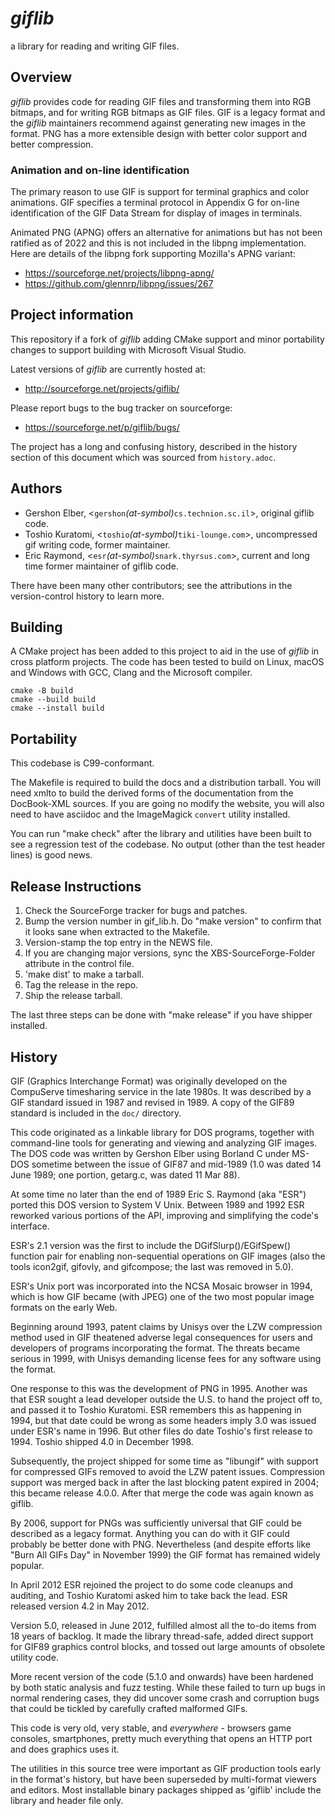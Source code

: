 # _giflib_

a library for reading and writing GIF files.

## Overview

_giflib_ provides code for reading GIF files and transforming them into 
RGB bitmaps, and for writing RGB bitmaps as GIF files. GIF is a legacy
format and the _giflib_ maintainers recommend against generating new
images in the format. PNG has a more extensible design with better color
support and better compression.

### Animation and on-line identification

The primary reason to use GIF is support for terminal graphics and color
animations. GIF specifies a terminal protocol in Appendix G for on-line
identification of the GIF Data Stream for display of images in terminals.

Animated PNG (APNG) offers an alternative for animations but has not been
ratified as of 2022 and this is not included in the libpng implementation.
Here are details of the libpng fork supporting Mozilla's APNG variant:

- https://sourceforge.net/projects/libpng-apng/
- https://github.com/glennrp/libpng/issues/267

## Project information

This repository if a fork of _giflib_ adding CMake support and minor
portability changes to support building with Microsoft Visual Studio.

Latest versions of _giflib_ are currently hosted at:
- http://sourceforge.net/projects/giflib/

Please report bugs to the bug tracker on sourceforge:
- https://sourceforge.net/p/giflib/bugs/

The project has a long and confusing history, described in the history
section of this document which was sourced from `history.adoc`.

## Authors

- Gershon Elber, &lt;`gershon`_(at-symbol)_`cs.technion.sc.il`&gt;,
  original giflib code.
- Toshio Kuratomi, &lt;`toshio`_(at-symbol)_`tiki-lounge.com`&gt;,
  uncompressed gif writing code, former maintainer.
- Eric Raymond, &lt;`esr`_(at-symbol)_`snark.thyrsus.com`&gt;,
  current and long time former maintainer of giflib code.

There have been many other contributors; see the attributions in the
version-control history to learn more.

## Building

A CMake project has been added to this project to aid in the use of
_giflib_ in cross platform projects. The code has been tested to build
on Linux, macOS and Windows with GCC, Clang and the Microsoft compiler.

```
cmake -B build
cmake --build build
cmake --install build
```

## Portability

This codebase is C99-conformant. 

The Makefile is required to build the docs and a distribution tarball.
You will need xmlto to build the derived forms of the documentation
from the DocBook-XML sources. If you are going no modify the website,
you will also need to have asciidoc and the ImageMagick `convert`
utility installed.

You can run "make check" after the library and utilities have been
built to see a regression test of the codebase. No output (other than
the test header lines) is good news.

## Release Instructions

1. Check the SourceForge tracker for bugs and patches.
2. Bump the version number in gif_lib.h. Do "make version"
   to confirm that it looks sane when extracted to the Makefile.
3. Version-stamp the top entry in the NEWS file. 
4. If you are changing major versions, sync the XBS-SourceForge-Folder
   attribute in the control file.
5. 'make dist' to make a tarball.
6. Tag the release in the repo.
7. Ship the release tarball.

The last three steps can be done with "make release" if you have shipper
installed.

## History

GIF (Graphics Interchange Format) was originally developed on the
CompuServe timesharing service in the late 1980s. It was described
by a GIF standard issued in 1987 and revised in 1989. A copy of the
GIF89 standard is included in the `doc/` directory.

This code originated as a linkable library for DOS programs, together
with command-line tools for generating and viewing and analyzing GIF
images. The DOS code was written by Gershon Elber using Borland C
under MS-DOS sometime between the issue of GIF87 and mid-1989 (1.0 was
dated 14 June 1989; one portion, getarg.c, was dated 11 Mar 88).

At some time no later than the end of 1989 Eric S. Raymond (aka "ESR")
ported this DOS version to System V Unix. Between 1989 and 1992 ESR
reworked various portions of the API, improving and simplifying 
the code's interface.

ESR's 2.1 version was the first to include the DGifSlurp()/EGifSpew()
function pair for enabling non-sequential operations on GIF images
(also the tools icon2gif, gifovly, and gifcompose; the last was
removed in 5.0).

ESR's Unix port was incorporated into the NCSA Mosaic browser in 1994,
which is how GIF became (with JPEG) one of the two most popular image
formats on the early Web.

Beginning around 1993, patent claims by Unisys over the LZW
compression method used in GIF theatened adverse legal consequences
for users and developers of programs incorporating the format. The
threats became serious in 1999, with Unisys demanding license fees
for any software using the format.

One response to this was the development of PNG in 1995. Another was
that ESR sought a lead developer outside the U.S. to hand the project off 
to, and passed it to Toshio Kuratomi. ESR remembers this as happening
in 1994, but that date could be wrong as some headers imply 3.0 was issued
under  ESR's name in 1996. But other files do date Toshio's first release
to 1994. Toshio shipped 4.0 in December 1998.

Subsequently, the project shipped for some time as "libungif" with
support for compressed GIFs removed to avoid the LZW patent issues.
Compression support was merged back in after the last blocking patent
expired in 2004; this became release 4.0.0. After that merge the
code was again known as giflib.

By 2006, support for PNGs was sufficiently universal that GIF could be
described as a legacy format. Anything you can do with it GIF could
probably be better done with PNG. Nevertheless (and despite efforts
like "Burn All GIFs Day" in November 1999) the GIF format has remained
widely popular.

In April 2012 ESR rejoined the project to do some code cleanups 
and auditing, and Toshio Kuratomi asked him to take back the lead.
ESR released version 4.2 in May 2012.

Version 5.0, released in June 2012, fulfilled almost all the to-do
items from 18 years of backlog. It made the library thread-safe, added
direct support for GIF89 graphics control blocks, and tossed out large
amounts of obsolete utility code.

More recent version of the code (5.1.0 and onwards) have been hardened
by both static analysis and fuzz testing. While these failed to turn
up bugs in normal rendering cases, they did uncover some crash and
corruption bugs that could be tickled by carefully crafted malformed
GIFs.

This code is very old, very stable, and *everywhere* - browsers
game consoles, smartphones, pretty much everything that opens an
HTTP port and does graphics uses it.

The utilities in this source tree were important as GIF production
tools early in the format's history, but have been superseded by
multi-format viewers and editors. Most installable binary packages
shipped as 'giflib' include the library and header file only.
